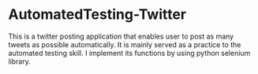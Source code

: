 # AutomatedTesting-Twitter


This is a twitter posting application that enables user to post as many tweets as possible automatically. It is mainly served as a practice to the automated testing skill. I implement its functions by using python selenium library.
